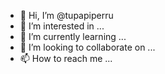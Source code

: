- 👋 Hi, I’m @tupapiperru
- 👀 I’m interested in ...
- 🌱 I’m currently learning ...
- 💞️ I’m looking to collaborate on ...
- 📫 How to reach me ...

<!---
tupapiperru/tupapiperru is a ✨ special ✨ repository because its `README.md` (this file) appears on your GitHub profile.
You can click the Preview link to take a look at your changes.
--->

